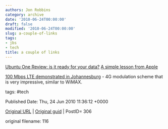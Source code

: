 ```yaml
---
authors: Jon Robbins
category: archive
date: '2010-06-24T00:00:00'
draft: false
modified: '2010-06-24T00:00:00'
slug: a-couple-of-links
tags:
- jbs
- tech
title: a couple of links
---
```


[Ubuntu One Review: is it ready for your data?](http://www.raiden.net/articles/review_is_ubuntu_one_ready_for_your_data_/)
[A simple lesson from Apple](http://mybroadband.co.za/news/columns/13144-simple-lesson-from-Apple.html)


[100 Mbps LTE demonstrated in Johannesburg](http://mybroadband.co.za/news/cellular/13281-100-Mbps-LTE-demonstrated-Johannesburg.html) - 4G modulation scheme that is very impressive, similar to WiMAX.





tags: #tech 


Published Date: Thu, 24 Jun 2010 11:36:12 +0000 

[Original URL](http://factorq.net/2010/06/24/a-couple-of-links/) | [Original guid](http://factorq.net/?p=306) | PostID= 306

 original filename: 116
